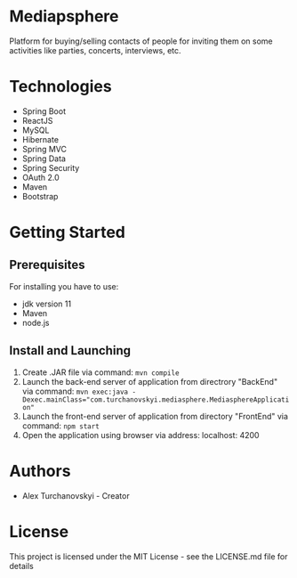 # Mediapsphere

Platform for buying/selling contacts of people for inviting them on some activities  like parties, concerts, interviews, etc. 

# Technologies
  
  - Spring Boot 
  - ReactJS 
  - MySQL 
  - Hibernate 
  - Spring MVC 
  - Spring Data 
  - Spring Security 
  - OAuth 2.0 
  - Maven 
  - Bootstrap

# Getting Started
## Prerequisites

For installing you have to use:<br/>
  - jdk version 11 <br/>
  - Maven <br/>
  - node.js <br/>
  
## Install and Launching


1) Create .JAR file via command: ```mvn compile```
2) Launch the back-end server of application from directrory "BackEnd" via command: ```mvn exec:java -Dexec.mainClass="com.turchanovskyi.mediasphere.MediasphereApplication"```
3) Launch the front-end server of application from directory "FrontEnd" via command: ``` npm start ```
4) Open the application using browser via address: localhost: 4200

# Authors

 - Alex Turchanovskyi - Creator
 
# License
 
This project is licensed under the MIT License - see the LICENSE.md file for details
  
